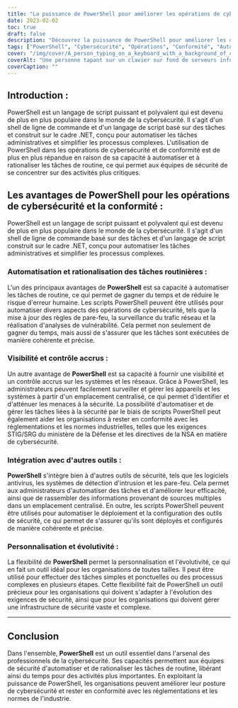 ```yaml
---
title: "La puissance de PowerShell pour améliorer les opérations de cybersécurité et la conformité"
date: 2023-02-02
toc: true
draft: false
description: "Découvrez la puissance de PowerShell pour améliorer les opérations de cybersécurité et assurer la conformité aux normes industrielles grâce à l'automatisation et à la rationalisation des processus."
tags: ["PowerShell", "Cybersécurité", "Opérations", "Conformité", "Automatisation", "Exigences de la STIG SRG", "NSACyber Guidance", "Systèmes Windows", "Défense de l'équipe bleue", "Scripts", "Outils", "Projets C Sharp"]
cover: "/img/cover/A_person_typing_on_a_keyboard_with_a_background_of_computer.png"
coverAlt: "Une personne tapant sur un clavier sur fond de serveurs informatiques et de câbles de réseau, représentant l'utilisation de PowerShell pour les opérations de cybersécurité et la conformité."
coverCaption: ""
---
```


## Introduction :

PowerShell est un langage de script puissant et polyvalent qui est devenu de plus en plus populaire dans le monde de la cybersécurité. Il s'agit d'un shell de ligne de commande et d'un langage de script basé sur des tâches et construit sur le cadre .NET, conçu pour automatiser les tâches administratives et simplifier les processus complexes. L'utilisation de PowerShell dans les opérations de cybersécurité et de conformité est de plus en plus répandue en raison de sa capacité à automatiser et à rationaliser les tâches de routine, ce qui permet aux équipes de sécurité de se concentrer sur des activités plus critiques.

## Les avantages de PowerShell pour les opérations de cybersécurité et la conformité :

PowerShell est un langage de script puissant et polyvalent qui est devenu de plus en plus populaire dans le monde de la cybersécurité. Il s'agit d'un shell de ligne de commande basé sur des tâches et d'un langage de script construit sur le cadre .NET, conçu pour automatiser les tâches administratives et simplifier les processus complexes.

### Automatisation et rationalisation des tâches routinières :

L'un des principaux avantages de **PowerShell** est sa capacité à automatiser les tâches de routine, ce qui permet de gagner du temps et de réduire le risque d'erreur humaine. Les scripts PowerShell peuvent être utilisés pour automatiser divers aspects des opérations de cybersécurité, tels que la mise à jour des règles de pare-feu, la surveillance du trafic réseau et la réalisation d'analyses de vulnérabilité. Cela permet non seulement de gagner du temps, mais aussi de s'assurer que les tâches sont exécutées de manière cohérente et précise.

### Visibilité et contrôle accrus :

Un autre avantage de **PowerShell** est sa capacité à fournir une visibilité et un contrôle accrus sur les systèmes et les réseaux. Grâce à PowerShell, les administrateurs peuvent facilement surveiller et gérer les appareils et les systèmes à partir d'un emplacement centralisé, ce qui permet d'identifier et d'atténuer les menaces à la sécurité. La possibilité d'automatiser et de gérer les tâches liées à la sécurité par le biais de scripts PowerShell peut également aider les organisations à rester en conformité avec les réglementations et les normes industrielles, telles que les exigences STIG/SRG du ministère de la Défense et les directives de la NSA en matière de cybersécurité.

### Intégration avec d'autres outils :

**PowerShell** s'intègre bien à d'autres outils de sécurité, tels que les logiciels antivirus, les systèmes de détection d'intrusion et les pare-feu. Cela permet aux administrateurs d'automatiser des tâches et d'améliorer leur efficacité, ainsi que de rassembler des informations provenant de sources multiples dans un emplacement centralisé. En outre, les scripts PowerShell peuvent être utilisés pour automatiser le déploiement et la configuration des outils de sécurité, ce qui permet de s'assurer qu'ils sont déployés et configurés de manière cohérente et précise.

### Personnalisation et évolutivité :

La flexibilité de **PowerShell** permet la personnalisation et l'évolutivité, ce qui en fait un outil idéal pour les organisations de toutes tailles. Il peut être utilisé pour effectuer des tâches simples et ponctuelles ou des processus complexes en plusieurs étapes. Cette flexibilité fait de PowerShell un outil précieux pour les organisations qui doivent s'adapter à l'évolution des exigences de sécurité, ainsi que pour les organisations qui doivent gérer une infrastructure de sécurité vaste et complexe.

________

## Conclusion

Dans l'ensemble, **PowerShell** est un outil essentiel dans l'arsenal des professionnels de la cybersécurité. Ses capacités permettent aux équipes de sécurité d'automatiser et de rationaliser les tâches de routine, libérant ainsi du temps pour des activités plus importantes. En exploitant la puissance de PowerShell, les organisations peuvent améliorer leur posture de cybersécurité et rester en conformité avec les réglementations et les normes de l'industrie.
